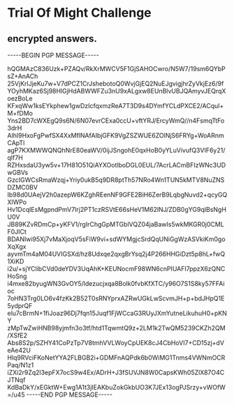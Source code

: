 # Trial Of Might Challenge
## encrypted answers. 

-----BEGIN PGP MESSAGE-----

hQGMAzC836Uzk+PZAQv/RkXrMWCV5F1GjSAHOCwro/N5W7/19sm6QYbPsZ+AnACh
25VjKrlJjeKu7w+V7dPCZ1CrJshebotoQ0WvjGjEQ2NuEJgvigjhrZyVkjEz6/9f
YOyhMKaz6Sj98HlGjHdABWWFZu3nU9xALgxw8EUnBlvUBJQAmyvJEQrqXoezBoLe
KFxqWw1ksEYkphew1gwDzIcfqxmzReA7T3D9s4DYmfYCLdPXCE2/ACqul+M+fDMo
Yns2BD7cWXEgQ9s6N/6N07evrCExa0ccU+vftYRJ/ErcyWmQ//n4FsmqTtFo3drH
AlhI9HxoFgPwfSX4XxMflNAfAIbjGFK9VgZSZWUE6ZOlNjS6FRYg+WoARnmCApTl
agP7KXMWWQNQhNrE80eaWV/0ijJSngohE0qxHoB0yYLuVivufQ3VIF6y21/qlf7H
RZHxsdaU3yw5v+17H81O51QiAYXOotlboDGL0EUL/7AcrLACmBFIzWNc3UDwGBVs
GzcIGWCsRmaWzqj+Yriy0ukB5q9DR8ptTh57NRo4Wn1TUN5kMTV8NuZNSDZMC0BV
Ib98d0UAejV2h0azepW6KZghREenNF9GFE2BiH6ZerB9LqbgNuvd2+qcyGQXlWPo
Hv1DcqlEsMgpndPmV7lrj2PT1czRSVtE66sHeV1M62lNJ/ZDB0gYG9qIBsNgHU0V
JB89KZvRDmCp+yKFV1/rgIrChgGpMTGblVQZ04jaBawIs5wkMKGR0j0CMLF0JICt
BDANIwi95Xj7vMaXjoqV5sFiW9vi+sdWYMgjcSrdQqUNiGgWzASVkiKm0goXqXgx
ayvmTm4aM04UVIGSXd/hz8Udxqe2qxgBrYsq2j4P266HHGiDzt5p8hL+fwQ1XiKD
i2u/+sjYClibCVd0deYDV3UqAhK+KEUNocmF98WN6cnPIUAFI7ppzX6zQNCHoSng
i4mxe82byugWN3GvOY5/ldezucjxqa8Bolk0fvbKfXTC/y96O7S1S8ky57FFAioc
7oHN3Trg0LO6v4fzKk2B52T0sRNYprxAZRwUGkLwScvmJH+p+bdJHpQ1E5ydprQF
elu7cBrmN+1fiJoaz96Dj7fqn15Juqf1FjWCcaG3RUyJXmYutneLikuhuH0+pKNY
zMpTwZwiHNB98yjmfn3o3tf/htd1TqwmtQ9z+2LM1k2TwQM5239CKZh2QM/XSfE2
Abs8S2p/SZHY41CoPzTp7V8tmhVVLWoyCpUEK8cJ4CbHoVI7+CD15zj+dVeAe42U
Hlq9RVciFKoNetYYA2FLBGB2i+GDMFnAQPdk6b0WiMG1Tnms4VWNmOCRPaq/N1z1
iZXi2r9Zq2l3epFX7ocS9w4Ex/ADrH+J3fSUVJN8W0CapsKWh05ZlX87O4CJTNqf
KdBaDkY/xEGktW+Ewg1A1t3jIEAKbuZokGkbUO3K7JEx13ogPJSrzy+vWOfW
=/u45
-----END PGP MESSAGE-----
